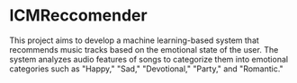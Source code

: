 # ICMReccomender
This project aims to develop a machine learning-based system that recommends music tracks based on the emotional state of the user. The system analyzes audio features of songs to categorize them into emotional categories such as "Happy," "Sad," "Devotional," "Party," and "Romantic."
